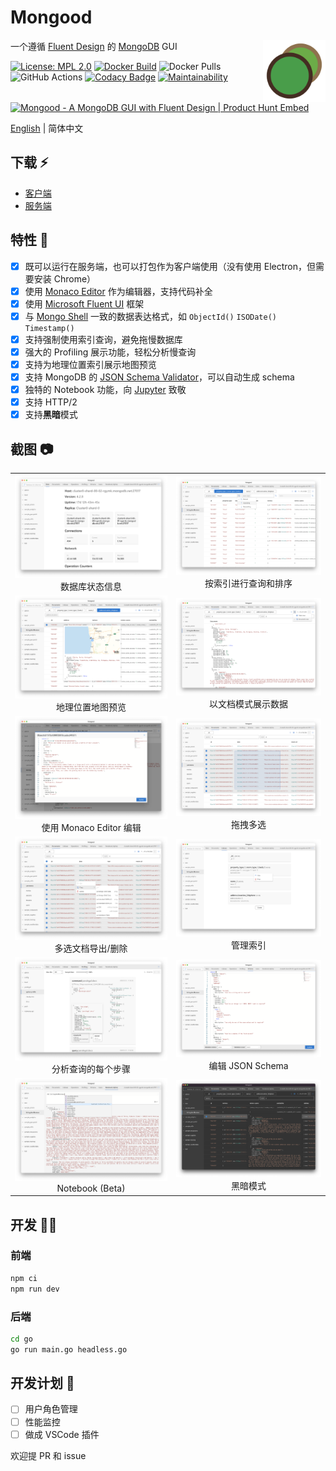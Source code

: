 # Mongood

<img src="./go/assets/logo.png" width="100" height="100" align="right" />

一个遵循 [Fluent Design](https://www.microsoft.com/design/fluent/) 的 [MongoDB](https://www.mongodb.com/) GUI

[![License: MPL 2.0](https://img.shields.io/badge/License-MPL%202.0-brightgreen.svg)](https://opensource.org/licenses/MPL-2.0)
[![Docker Build](https://img.shields.io/docker/cloud/build/renzholy/mongood)](https://hub.docker.com/r/renzholy/mongood)
![Docker Pulls](https://img.shields.io/docker/pulls/renzholy/mongood)
![GitHub Actions](https://github.com/renzholy/mongood/workflows/Release/badge.svg?branch=v0.1.0)
[![Codacy Badge](https://api.codacy.com/project/badge/Grade/f7b2974cfea2417a8bd489a9bdbea4a7)](https://app.codacy.com/manual/RenzHoly/Mongood?utm_source=github.com&utm_medium=referral&utm_content=RenzHoly/Mongood&utm_campaign=Badge_Grade_Dashboard)
[![Maintainability](https://api.codeclimate.com/v1/badges/4b5f9ef66205961e4ddd/maintainability)](https://codeclimate.com/github/RenzHoly/Mongood/maintainability)

<a href="https://www.producthunt.com/posts/mongood?utm_source=badge-featured&utm_medium=badge&utm_souce=badge-mongood" target="_blank"><img src="https://api.producthunt.com/widgets/embed-image/v1/featured.svg?post_id=230555&theme=light" alt="Mongood - A MongoDB GUI with Fluent Design | Product Hunt Embed" style="width: 250px; height: 54px;" width="250px" height="54px" /></a>

[English](./README.md) | 简体中文

## 下载 ⚡️

- [客户端](https://github.com/RenzHoly/Mongood/releases)
- [服务端](https://hub.docker.com/r/renzholy/mongood)

## 特性 🔮

- [x] 既可以运行在服务端，也可以打包作为客户端使用（没有使用 Electron，但需要安装 Chrome）
- [x] 使用 [Monaco Editor](https://microsoft.github.io/monaco-editor/index.html) 作为编辑器，支持代码补全
- [x] 使用 [Microsoft Fluent UI](https://developer.microsoft.com/en-us/fluentui) 框架
- [x] 与 [Mongo Shell](https://docs.mongodb.com/manual/core/shell-types/) 一致的数据表达格式，如 `ObjectId()` `ISODate()` `Timestamp()`
- [x] 支持强制使用索引查询，避免拖慢数据库
- [x] 强大的 Profiling 展示功能，轻松分析慢查询
- [x] 支持为地理位置索引展示地图预览
- [x] 支持 MongoDB 的 [JSON Schema Validator](https://docs.mongodb.com/manual/reference/operator/query/jsonSchema/)，可以自动生成 schema
- [x] 独特的 Notebook 功能，向 [Jupyter](https://jupyter.org/) 致敬
- [x] 支持 HTTP/2
- [x] 支持**黑暗**模式

## 截图 📷

<table>
  <tr>
    <td align="center"><img src="./screenshot/stats.png" />数据库状态信息</td>
    <td align="center"><img src="./screenshot/index.png" />按索引进行查询和排序</td>
  </tr>
  <tr>
    <td align="center"><img src="./screenshot/geo.png" />地理位置地图预览</td>
    <td align="center"><img src="./screenshot/document.png" />以文档模式展示数据</td>
  </tr>
  <tr>
    <td align="center"><img src="./screenshot/editor.png" />使用 Monaco Editor 编辑</td>
    <td align="center"><img src="./screenshot/multi-select.png" />拖拽多选</td>
  </tr>
  <tr>
    <td align="center"><img src="./screenshot/export.png" />多选文档导出/删除</td>
    <td align="center"><img src="./screenshot/indexes.png" />管理索引</td>
  </tr>
  <tr>
    <td align="center"><img src="./screenshot/profiling.png" />分析查询的每个步骤</td>
    <td align="center"><img src="./screenshot/schema.png" />编辑 JSON Schema</td>
  </tr>
  <tr>
    <td align="center"><img src="./screenshot/notebook.png" />Notebook (Beta)</td>
    <td align="center"><img src="./screenshot/dark.png" />黑暗模式</td>
  </tr>
</table>

## 开发 👨‍💻

### 前端

```bash
npm ci
npm run dev
```

### 后端

```bash
cd go
go run main.go headless.go
```

## 开发计划 🚧

- [ ] 用户角色管理
- [ ] 性能监控
- [ ] 做成 VSCode 插件

欢迎提 PR 和 issue
